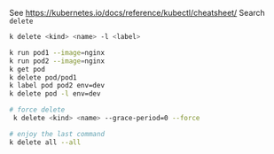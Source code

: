 See https://kubernetes.io/docs/reference/kubectl/cheatsheet/
Search `delete`

```bash
k delete <kind> <name> -l <label>

k run pod1 --image=nginx
k run pod2 --image=nginx
k get pod
k delete pod/pod1
k label pod pod2 env=dev
k delete pod -l env=dev

# force delete 
 k delete <kind> <name> --grace-period=0 --force

# enjoy the last command
k delete all --all
```